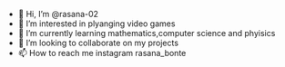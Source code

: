 - 👋 Hi, I’m @rasana-02
- 👀 I’m interested in plyanging video games
- 🌱 I’m currently learning mathematics,computer science and phyisics
- 💞️ I’m looking to collaborate on my projects
- 📫 How to reach me instagram rasana_bonte

<!---
rasana-02/rasana-02 is a ✨ special ✨ repository because its `README.md` (this file) appears on your GitHub profile.
You can click the Preview link to take a look at your changes.
--->
